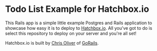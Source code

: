 # Todo List Example for Hatchbox.io

This Rails app is a simple little example Postgres and Rails application
to showcase how easy it is to deploy to
[Hatchbox.io](https://hatchbox.io). All you've got to do is
select this repository to deploy on your server and you're all set!

Hatchbox.io is built by [Chris Oliver](https://excid3.com) of [GoRails](https://gorails.com).
